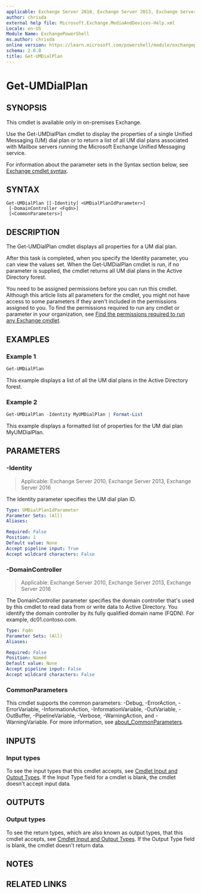 ```yaml
---
applicable: Exchange Server 2010, Exchange Server 2013, Exchange Server 2016
author: chrisda
external help file: Microsoft.Exchange.MediaAndDevices-Help.xml
Locale: en-US
Module Name: ExchangePowerShell
ms.author: chrisda
online version: https://learn.microsoft.com/powershell/module/exchangepowershell/get-umdialplan
schema: 2.0.0
title: Get-UMDialPlan
---
```


# Get-UMDialPlan

## SYNOPSIS
This cmdlet is available only in on-premises Exchange.

Use the Get-UMDialPlan cmdlet to display the properties of a single Unified Messaging (UM) dial plan or to return a list of all UM dial plans associated with Mailbox servers running the Microsoft Exchange Unified Messaging service.

For information about the parameter sets in the Syntax section below, see [Exchange cmdlet syntax](https://learn.microsoft.com/powershell/exchange/exchange-cmdlet-syntax).

## SYNTAX

```
Get-UMDialPlan [[-Identity] <UMDialPlanIdParameter>]
 [-DomainController <Fqdn>]
 [<CommonParameters>]
```

## DESCRIPTION
The Get-UMDialPlan cmdlet displays all properties for a UM dial plan.

After this task is completed, when you specify the Identity parameter, you can view the values set. When the Get-UMDialPlan cmdlet is run, if no parameter is supplied, the cmdlet returns all UM dial plans in the Active Directory forest.

You need to be assigned permissions before you can run this cmdlet. Although this article lists all parameters for the cmdlet, you might not have access to some parameters if they aren't included in the permissions assigned to you. To find the permissions required to run any cmdlet or parameter in your organization, see [Find the permissions required to run any Exchange cmdlet](https://learn.microsoft.com/powershell/exchange/find-exchange-cmdlet-permissions).

## EXAMPLES

### Example 1
```powershell
Get-UMDialPlan
```

This example displays a list of all the UM dial plans in the Active Directory forest.

### Example 2
```powershell
Get-UMDialPlan -Identity MyUMDialPlan | Format-List
```

This example displays a formatted list of properties for the UM dial plan MyUMDialPlan.

## PARAMETERS

### -Identity

> Applicable: Exchange Server 2010, Exchange Server 2013, Exchange Server 2016

The Identity parameter specifies the UM dial plan ID.

```yaml
Type: UMDialPlanIdParameter
Parameter Sets: (All)
Aliases:

Required: False
Position: 1
Default value: None
Accept pipeline input: True
Accept wildcard characters: False
```

### -DomainController

> Applicable: Exchange Server 2010, Exchange Server 2013, Exchange Server 2016

The DomainController parameter specifies the domain controller that's used by this cmdlet to read data from or write data to Active Directory. You identify the domain controller by its fully qualified domain name (FQDN). For example, dc01.contoso.com.

```yaml
Type: Fqdn
Parameter Sets: (All)
Aliases:

Required: False
Position: Named
Default value: None
Accept pipeline input: False
Accept wildcard characters: False
```

### CommonParameters
This cmdlet supports the common parameters: -Debug, -ErrorAction, -ErrorVariable, -InformationAction, -InformationVariable, -OutVariable, -OutBuffer, -PipelineVariable, -Verbose, -WarningAction, and -WarningVariable. For more information, see [about_CommonParameters](https://go.microsoft.com/fwlink/p/?LinkID=113216).

## INPUTS

### Input types
To see the input types that this cmdlet accepts, see [Cmdlet Input and Output Types](https://go.microsoft.com/fwlink/p/?LinkId=616387). If the Input Type field for a cmdlet is blank, the cmdlet doesn't accept input data.

## OUTPUTS

### Output types
To see the return types, which are also known as output types, that this cmdlet accepts, see [Cmdlet Input and Output Types](https://go.microsoft.com/fwlink/p/?LinkId=616387). If the Output Type field is blank, the cmdlet doesn't return data.

## NOTES

## RELATED LINKS
